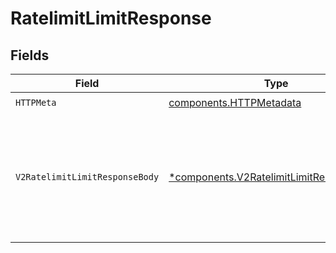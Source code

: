 # RatelimitLimitResponse


## Fields

| Field                                                                                                       | Type                                                                                                        | Required                                                                                                    | Description                                                                                                 |
| ----------------------------------------------------------------------------------------------------------- | ----------------------------------------------------------------------------------------------------------- | ----------------------------------------------------------------------------------------------------------- | ----------------------------------------------------------------------------------------------------------- |
| `HTTPMeta`                                                                                                  | [components.HTTPMetadata](../../models/components/httpmetadata.md)                                          | :heavy_check_mark:                                                                                          | N/A                                                                                                         |
| `V2RatelimitLimitResponseBody`                                                                              | [*components.V2RatelimitLimitResponseBody](../../models/components/v2ratelimitlimitresponsebody.md)         | :heavy_minus_sign:                                                                                          | Rate limit check completed successfully. Check the `success` field to determine if the request is allowed.<br/> |